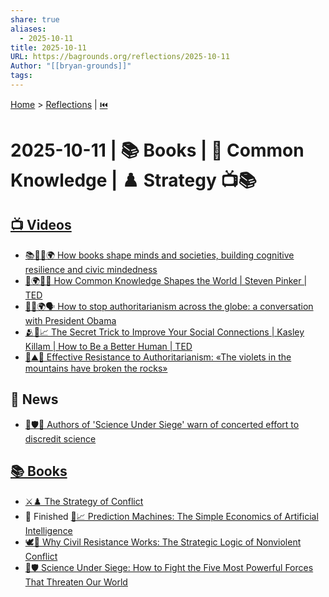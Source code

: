```yaml
---
share: true
aliases:
  - 2025-10-11
title: 2025-10-11
URL: https://bagrounds.org/reflections/2025-10-11
Author: "[[bryan-grounds]]"
tags:
---
```

[Home](../index.md) > [Reflections](./index.md) | [⏮️](./2025-10-10.md)  
# 2025-10-11 | 📚 Books | 📣 Common Knowledge | ♟️ Strategy 📺📚  
## [📺 Videos](../videos/index.md)  
- [📚🧠🤝🌍 How books shape minds and societies, building cognitive resilience and civic mindedness](../videos/how-books-shape-minds-and-societies-building-cognitive-resilience-and-civic-mindedness.md)  
- [👥🌍📢💡 How Common Knowledge Shapes the World | Steven Pinker | TED](../videos/how-common-knowledge-shapes-the-world-steven-pinker-ted.md)  
- [👑🚫🌍🗣️ How to stop authoritarianism across the globe: a conversation with President Obama](../videos/how-to-stop-authoritarianism-across-the-globe-a-conversation-with-president-obama.md)  
- [🫂🔑📈 The Secret Trick to Improve Your Social Connections | Kasley Killam | How to Be a Better Human | TED](../videos/the-secret-trick-to-improve-your-social-connections-kasley-killam-how-to-be-a-better-human-ted.md)  
- [🌱⛰️💪 Effective Resistance to Authoritarianism: «The violets in the mountains have broken the rocks»](../videos/effective-resistance-to-authoritarianism-the-violets-in-the-mountains-have-broken-the-rocks.md)  
  
## 📰 News  
- [🔬🛡️🤥 Authors of 'Science Under Siege' warn of concerted effort to discredit science](../videos/authors-of-science-under-siege-warn-of-concerted-effort-to-discredit-science.md)  
  
## [📚 Books](../books/index.md)  
- [⚔️♟️ The Strategy of Conflict](../books/the-strategy-of-conflict.md)  
- 🏁 Finished [🤖📈 Prediction Machines: The Simple Economics of Artificial Intelligence](../books/prediction-machines-the-simple-economics-of-artificial-intelligence.md)  
- [🕊️💪 Why Civil Resistance Works: The Strategic Logic of Nonviolent Conflict](../books/why-civil-resistance-works-the-strategic-logic-of-nonviolent-conflict.md)  
- [🔬🛡️ Science Under Siege: How to Fight the Five Most Powerful Forces That Threaten Our World](../books/science-under-siege-how-to-fight-the-five-most-powerful-forces-that-threaten-our-world.md)